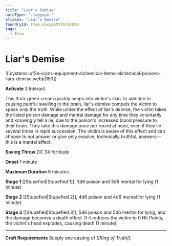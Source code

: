 ```yaml
---
title: "Liar's Demise"
noteType: ":luggage:"
aliases: "Liar's Demise"
foundryId: Item.xbxsgmMIISt6rQzH
tags:
  - Item
---
```


# Liar's Demise
![[systems-pf2e-icons-equipment-alchemical-items-alchemical-poisons-liars-demise.webp|150]]

**Activate** 3 Interact

This thick green cream quickly seeps into victim's skin. In addition to causing painful swelling in the brain, liar's demise compels the victim to speak only the truth. While under the effect of liar's demise, the victim takes the listed poison damage and mental damage for any time they voluntarily and knowingly tell a lie, due to the poison's increased blood pressure to their brain. They take this damage once per round at most, even if they lie several times in rapid succession. The victim is aware of this effect and can choose to not answer or give only evasive, technically truthful, answers—this is a mental effect.

**Saving Throw** DC 34 fortitude

**Onset** 1 minute

**Maximum Duration** 6 minutes

**Stage 1** [[Stupefied|Stupefied 1]], 3d6 poison and 3d6 mental for lying (1 minute)

**Stage 2** [[Stupefied|Stupefied 2]], 4d6 poison and 4d6 mental for lying (1 minute)

**Stage 3** [[Stupefied|Stupefied 3]], 5d6 poison and 5d6 mental for lying, and the damage becomes a death effect. If it reduces the victim to 0 Hit Points, the victim's head explodes, causing death (1 minute).

* * *

**Craft Requirements** Supply one casting of _[[Ring of Truth]]_.

